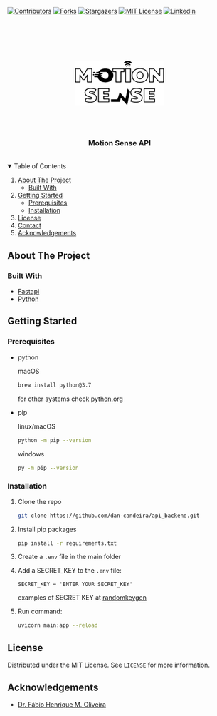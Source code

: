 [![Contributors][contributors-shield]][contributors-url]
[![Forks][forks-shield]][forks-url]
[![Stargazers][stars-shield]][stars-url]
[![MIT License][license-shield]][license-url]
[![LinkedIn][linkedin-shield]][linkedin-url]

<br>

<p align="center" style="margin: 4.5rem 0"> 
  <img src="./motion_sense.svg" alt="Motion Sense Logo" width="200" height="100" /> 
  <h3 align="center">Motion Sense API</h3>
</p>
<br>
<!-- TABLE OF CONTENTS -->
<details open="open">
  <summary>Table of Contents</summary>
  <ol>
    <li>
      <a href="#about-the-project">About The Project</a>
      <ul>
        <li><a href="#built-with">Built With</a></li>
      </ul>
    </li>
    <li>
      <a href="#getting-started">Getting Started</a>
      <ul>
        <li><a href="#prerequisites">Prerequisites</a></li>
        <li><a href="#installation">Installation</a></li>
      </ul>
    </li>
    <li><a href="#license">License</a></li>
    <li><a href="#contact">Contact</a></li>
    <li><a href="#acknowledgements">Acknowledgements</a></li>
  </ol>
</details>


<!-- ABOUT THE PROJECT -->
## About The Project

<!-- [![Product Name Screen Shot][product-screenshot]](https://example.com) -->


### Built With
* [Fastapi](https://fastapi.tiangolo.com/)
* [Python](https://www.python.org/)


<!-- GETTING STARTED -->
## Getting Started


### Prerequisites

* python
  
  macOS
  ```sh
  brew install python@3.7
  ```
  for other systems check [python.org](https://www.python.org/downloads/)

* pip
  
  linux/macOS
  ```sh
  python -m pip --version
  ```

  windows
  ```sh
  py -m pip --version
  ```

### Installation

1. Clone the repo
   ```sh
   git clone https://github.com/dan-candeira/api_backend.git
   ```
2. Install pip packages
   ```sh
   pip install -r requirements.txt
   ```
3. Create a `.env` file in the main folder
   
4. Add a SECRET_KEY to the `.env` file:
   ```env
   SECRET_KEY = 'ENTER YOUR SECRET_KEY'
   ```
   
   examples of SECRET KEY at [randomkeygen](https://randomkeygen.com/)

5. Run command:
   ```sh
   uvicorn main:app --reload
   ```


<!-- LICENSE -->
## License

Distributed under the MIT License. See `LICENSE` for more information.


<!-- ACKNOWLEDGEMENTS -->
## Acknowledgements

* [Dr. Fábio Henrique M. Oliveira](https://sites.google.com/view/oliveirafhm/home)



<!-- MARKDOWN LINKS & IMAGES -->
<!-- https://www.markdownguide.org/basic-syntax/#reference-style-links -->
[contributors-shield]: https://img.shields.io/github/contributors/dan-candeira/api_backend.svg?style=for-the-badge
[contributors-url]: https://github.com/dan-candeira/api_backend/graphs/contributors
[forks-shield]: https://img.shields.io/github/forks/dan-candeira/api_backend.svg?style=for-the-badge
[forks-url]: https://github.com/dan-candeira/api_backend/network/members
[stars-shield]: https://img.shields.io/github/stars/dan-candeira/api_backend.svg?style=for-the-badge
[stars-url]: https://github.com/dan-candeira/api_backend/stargazers
[issues-shield]: https://img.shields.io/github/issues/dan-candeira/api_backend.svg?style=for-the-badge
[issues-url]: https://github.com/dan-candeira/api_backend/issues
[license-shield]: https://img.shields.io/github/license/dan-candeira/api_backend.svg?style=for-the-badge
[license-url]: https://github.com/dan-candeira/api_backend/blob/master/LICENSE.txt
[linkedin-shield]: https://img.shields.io/badge/-LinkedIn-black.svg?style=for-the-badge&logo=linkedin&colorB=555
[linkedin-url]: www.linkedin.com/in/daannybc